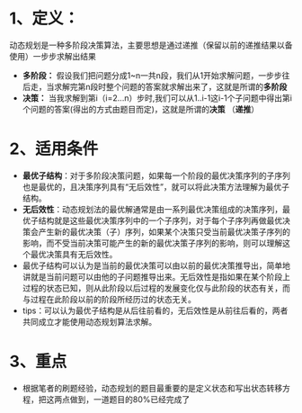 # 1、定义：
动态规划是一种多阶段决策算法，主要思想是通过递推（保留以前的递推结果以备使用）一步步求解出结果  
- **多阶段：**
假设我们把问题分成1~n一共n段，我们从1开始求解问题，一步步往后走，当求解完第n段时整个问题的答案就求解出来了，这就是所谓的**多阶段**  
- **决策：**
当我求解到第i（i=2...n）步时,我们可以从1..i-1这i-1个子问题中得出第i个问题的答案(得出的方式由题目而定)，这就是所谓的**决策** （**递推**） 
# 2、适用条件
- **最优子结构**：对于多阶段决策问题，如果每一个阶段的最优决策序列的子序列也是最优的，且决策序列具有“无后效性”，就可以将此决策方法理解为最优子结构。  
- **无后效性**：动态规划法的最优解通常是由一系列最优决策组成的决策序列，最优子结构就是这些最优决策序列中的一个子序列，对于每个子序列再做最优决策会产生新的最优决策（子）序列，如果某个决策只受当前最优决策子序列的影响，而不受当前决策可能产生的新的最优决策子序列的影响，则可以理解这个最优决策具有无后效性。
- 最优子结构可以认为是当前的最优决策可以由以前的最优决策推导出，简单地讲就是当前问题可以由他的子问题推导出来。无后效性是指如果在某个阶段上过程的状态已知，则从此阶段以后过程的发展变化仅与此阶段的状态有关，而与过程在此阶段以前的阶段所经历过的状态无关。
- tips：可以认为最优子结构是从后往前看的，无后效性是从前往后看的，两者共同成立才能使用动态规划算法求解。
# 3、重点
- 根据笔者的刷题经验，动态规划的题目最重要的是定义状态和写出状态转移方程，把这两点做到，一道题目的80%已经完成了

